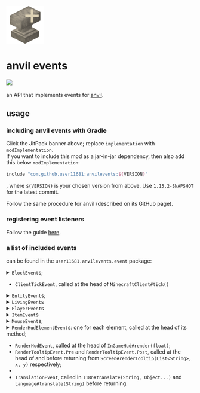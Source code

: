 <img src="https://raw.githubusercontent.com/user11681/anvilevents/1.15.2/src/main/resources/assets/anvilevents/logo.png" width="20%"></img>

# anvil events
[![](https://jitpack.io/v/user11681/anvilevents.svg)](https://jitpack.io/#user11681/anvilevents)

an API that implements events for [anvil](https://github.com/user11681/anvil).

## usage
### including anvil events with Gradle
Click the JitPack banner above; replace `implementation` with `modImplementation`.<br>
If you want to include this mod as a jar-in-jar dependency, then also add this below `modImplementation`:
```groovy
include "com.github.user11681:anvilevents:${VERSION}"
```
, where `${VERSION}` is your chosen version from above. Use `1.15.2-SNAPSHOT` for the latest commit.

Follow the same procedure for anvil (described on its GitHub page).

### registering event listeners
Follow the guide [here](https://github.com/user11681/anvil#listening-to-events).

### a list of included events
can be found in the `user11681.anvilevents.event` package:

<details>
<summary><code>BlockEvent</code>s;</summary>

- `BlockDropEvent`;
</details>

- `ClientTickEvent`, called at the head of `MinecraftClient#tick()`

<details>
<summary><code>EntityEvent</code>s;</summary>

- `EnderTeleportEvent`, called in `Entity#requestTeleport(double, double, double)`;
- `EntityDamageEvent.Pre` called at the head of `Entity#damage(DamageSource, float)`;
- `EntityDamageEvent.Post`, called before returning from `Entity#damage(DamageSource, float)`; and
- `EntityLandEvent`, called at the head of `Block#onLandedUpon(World, BlockPos, Entity, float)`;
</details>

<details>
<summary><code>LivingEvent</code>s</summary>

- `LivingCollisionEvent`, called before returning from `LivingEntity#tickMovement()`;
- `LivingDeathEvent`, called at the head of `LivingEntity#onDeath(DamageSource)`;
- `LivingDropExperienceEvent`, called at the head of `LivingEntity#dropXp()`;
- `LivingKnockbackEvent`, called in `LivingEntity#takeKnockback(Entity, float, double, double)`;
- `LivingTickEvent.Pre`, called at the head of `LivingEntity#tick()`;
- `LivingTickEvent.Post`, called before returning from `LivingEntity#tick()`;
</details>

<details>
<summary><code>PlayerEvent</code>s</summary>

- `BreakSpeedEvent`, called before returning from `PlayerEntity#getBlockBreakingSpeed(BlockState)`;
- `ItemPickupEvent`, called in `ItemEntity#onPlayerCollision(PlayerEntity)`;
- `PlayerChangedDimensionEvent`, called at the head of `ServerWorld#onPlayerChangeDimension(ServerPlayerEntity)`;
- `PlayerConnectedEvent`, called at the head of `ServerWorld#onPlayerConnected(ServerPlayerEntity)`;
- `PlayerRespawnedEvent`, called at the head of `ServerWorld#onPlayerRespawned(ServerPlayerEntity)`;
- `PlayerCopyEvent`, called at the head of `ServerPlayerEntity#copyFrom(ServerPlayerEntity, boolean)`;
- `PlayerDropInventoryEvent`, called at the head of `PlayerEntity#dropInventory()`;
- `PlayerTickEvent.Pre`, called at the head of `PlayerEntity#tick()`;
- `PlayerTickEvent.Post`, called before returning from `PlayerEntity#tick()`; and
- `UseBlockEvent`, called at the head of `BlockState#onUse(World, PlayerEntity, Hand, BlockHitResult)`;
</details>

<details>
<summary><code>ItemEvent</code>s</summary>

- `ItemTooltipEvent`, called before returning from `ItemStack#getTooltip(PlayerEntity, TooltipContext)`; and
- `UseItemEvent`, called at the head of `Item#use(World, PlayerEntity, Hand)`;
</details>

<details>
<summary><code>MouseEvent</code>s;</summary>

- `CursorPosEvent`, called in `Mouse#onCursorPos(long, double, double)` on change in mouse position;
- `MouseButtonEvent`, called in `Mouse#onMouseButton(long, int, int, int)` on mouse click; and
- `MouseScrollEvent`, called in `Mouse#onMouseScroll(long, double, double)` on mouse scroll;
</details>

<details>
<summary><code>RenderHudElementEvent</code>s: one for each element, called at the head of its method;</summary>

- `RenderCrosshairEvent` in `InGameHud#renderCrosshair()`;
- `RenderExperienceBarEvent` in `InGameHud#renderExperienceBar(int)`;
- `RenderHeldTooltipEvent` in `InGameHud#renderHeldItemTooltip()`;
- `RenderHotbarEvent` in `InGameHud#renderHotbar(float)`;
- `RenderHotbarItemEvent` in `InGameHud#renderHotbarItem(int, int, float)`;
- `RenderJumpBarEvent` in `InGameHud#renderMountJumpBar(int)`;
- `RenderMountHealthEvent` in `InGameHud#renderMountHealth()`;
- `RenderPortalOverlayEvent` in `InGameHud#renderPortalOverlay(float)`;
- `RenderPumpkinOverlayEvent` in `InGameHud#renderPumpkinOverlay()`;
- `RenderScoreboardSidebarEvent` in `InGameHud#renderScoreboardSidebar(ScoreboardObjective)`;
- `RenderStatusBarsEvent` in `InGameHud#renderStatusBars()`;
- `RenderStatusEffectsEvent` in `InGameHud#renderStatusEffectOverlay()`;
- `RenderTextBackgroundEvent` in `InGameHud#drawTextBackground(TextRenderer, int, int)`; and
- `RenderVignetteEvent` in `InGameHud#renderVignetteOverlay(Entity)`;
</details>

- `RenderHudEvent`, called at the head of `InGameHud#render(float)`;
- `RenderTooltipEvent.Pre` and `RenderTooltipEvent.Post`,
called at the head of and before returning from `Screen#renderTooltip(List<String>, x, y)` respectively;
- 
- `TranslationEvent`, called in `I18n#translate(String, Object...)` and `Language#translate(String)` before returning.
